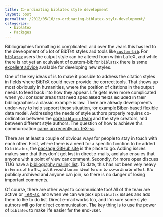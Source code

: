 ```yaml
---
title: Co-ordinating biblatex style development
layout: post
permalink: /2012/05/16/co-ordinating-biblatex-style-development/
categories:
  - biblatex
  - Packages
---
```

Bibliographies formatting is complicated, and over the years this has led to the development of a lot of BibTeX styles and tools like [`custom-bib`](https://ctan.org/pkg/custom-bib). For [`biblatex`](https://ctan.org/pkg/biblatex) users the output style can be altered from within LaTeX, and while there is not yet an equivalent of custom-bib for `biblatex` there is some [excellent advice](https://tex.stackexchange.com/a/13076/73) available for developing new styles.

One of the key ideas of  is to make it possible to address the citation styles in fields where BibTeX could never provide the correct tools. That shows up most obviously in humanities, where the position of citations in the output needs to feed back into how they appear. Life gets even more complicated when you consider areas that need specialised fields included in their bibliographies: a classic example is law. There are already developments under-way to help support these situation, for example [Biber](http://biblatex-biber.sourceforge.net/)-based flexible data model. Addressing the needs of style authors properly requires co-ordination between the [core `biblatex` team](/2012/04/23/biblatex-a-team-to-continue-the-work/) and the style creators, and between different style authors. The question of how to achieve this communication [came up recently on TeX-sx](https://tex.stackexchange.com/q/55235/73).

There are at least a couple of obvious ways for people to stay in touch with each other. First, where there is a need for a specific function to be added to `biblatex`, the [package GitHub site](https://github.com/plk/biblatex/) is the place to go. Adding issues makes sure that they don't get lost in direct e-mails, and also ensures that anyone with a point of view can comment. Secondly, for more open discuss TUG have a [bibliography mailing list](https://tug.org/mailman/listinfo/biblio). To date, this has not been very heavy in terms of traffic, but it would be an ideal forum to co-ordinate effort. It's publicly archived and anyone can join, so there is no danger of losing important comments.

Of course, there are other ways to communicate too! All of the team are active on [TeX-sx](https://tex.stackexchange.com), and when we can we pick up `biblatex` issues and add them to the to do list. Direct e-mail works too, and I'm sure some style authors will go for direct communication. The key thing is to use the power of `biblatex` to make life easier for the end-user.
